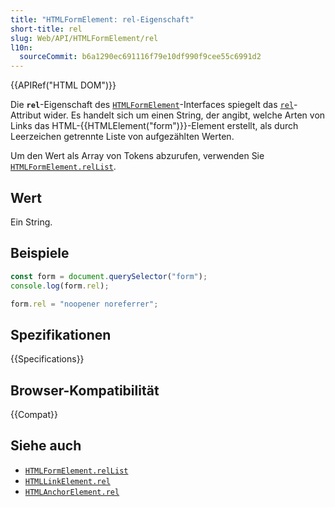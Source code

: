 ```yaml
---
title: "HTMLFormElement: rel-Eigenschaft"
short-title: rel
slug: Web/API/HTMLFormElement/rel
l10n:
  sourceCommit: b6a1290ec691116f79e10df990f9cee55c6991d2
---
```


{{APIRef("HTML DOM")}}

Die **`rel`**-Eigenschaft des [`HTMLFormElement`](/de/docs/Web/API/HTMLFormElement)-Interfaces spiegelt das [`rel`](/de/docs/Web/HTML/Attributes/rel)-Attribut wider. Es handelt sich um einen String, der angibt, welche Arten von Links das HTML-{{HTMLElement("form")}}-Element erstellt, als durch Leerzeichen getrennte Liste von aufgezählten Werten.

Um den Wert als Array von Tokens abzurufen, verwenden Sie [`HTMLFormElement.relList`](/de/docs/Web/API/HTMLFormElement/relList).

## Wert

Ein String.

## Beispiele

```js
const form = document.querySelector("form");
console.log(form.rel);

form.rel = "noopener noreferrer";
```

## Spezifikationen

{{Specifications}}

## Browser-Kompatibilität

{{Compat}}

## Siehe auch

- [`HTMLFormElement.relList`](/de/docs/Web/API/HTMLFormElement/relList)
- [`HTMLLinkElement.rel`](/de/docs/Web/API/HTMLLinkElement/rel)
- [`HTMLAnchorElement.rel`](/de/docs/Web/API/HTMLAnchorElement/rel)
